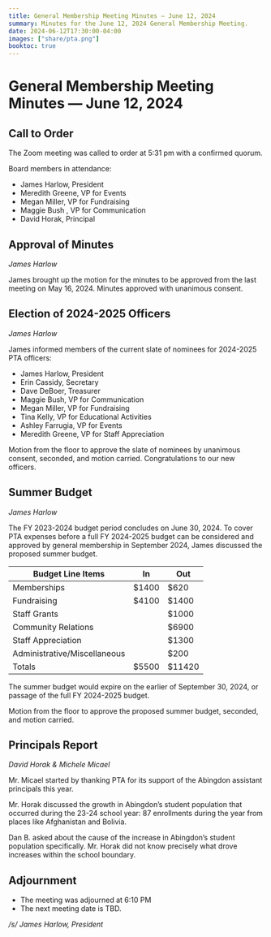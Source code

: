 ```yaml
---
title: General Membership Meeting Minutes — June 12, 2024
summary: Minutes for the June 12, 2024 General Membership Meeting.
date: 2024-06-12T17:30:00-04:00
images: ["share/pta.png"]
booktoc: true
---
```


# General Membership Meeting Minutes — June 12, 2024

## Call to Order

The Zoom meeting was called to order at 5:31 pm with a confirmed quorum.

Board members in attendance:

- James Harlow, President
- Meredith Greene, VP for Events
- Megan Miller, VP for Fundraising
- Maggie Bush , VP for Communication 
- David Horak, Principal

## Approval of Minutes
*James Harlow*

James brought up the motion for the minutes to be approved from the last meeting on May 16, 2024. Minutes approved with unanimous consent.

## Election of 2024-2025 Officers
*James Harlow*

James informed members of the current slate of nominees for 2024-2025 PTA officers:

- James Harlow, President
- Erin Cassidy, Secretary
- Dave DeBoer, Treasurer
- Maggie Bush, VP for Communication
- Megan Miller, VP for Fundraising
- Tina Kelly, VP for Educational Activities
- Ashley Farrugia, VP for Events
- Meredith Greene, VP for Staff Appreciation

Motion from the floor to approve the slate of nominees by unanimous consent, seconded, and motion carried. Congratulations to our new officers.

## Summer Budget

*James Harlow*

The FY 2023-2024 budget period concludes on June 30, 2024. To cover PTA expenses before a full FY 2024-2025 budget can be considered and approved by general membership in September 2024, James discussed the proposed summer budget. 

| Budget Line Items            | In    | Out    |
| ---------------------------- | ----- | ------ |
| Memberships                  | $1400 | $620   |
| Fundraising                  | $4100 | $1400  |
| Staff Grants                 |       | $1000  |
| Community Relations          |       | $6900  |
| Staff Appreciation           |       | $1300  |
| Administrative/Miscellaneous |       | $200   |
| Totals                       | $5500 | $11420 |

The summer budget would expire on the earlier of September 30, 2024, or passage of the full FY 2024-2025 budget.

Motion from the floor to approve the proposed summer budget, seconded, and motion carried. 

## Principals Report

*David Horak & Michele Micael*

Mr. Micael started by thanking PTA for its support of the Abingdon assistant principals this year.

Mr. Horak discussed the growth in Abingdon’s student population that occurred during the 23-24 school year: 87 enrollments during the year from places like Afghanistan and Bolivia. 

Dan B. asked about the cause of the increase in Abingdon’s student population specifically. Mr. Horak did not know precisely what drove increases within the school boundary.

## Adjournment

- The meeting was adjourned at 6:10 PM 
- The next meeting date is TBD.

*/s/ James Harlow, President*